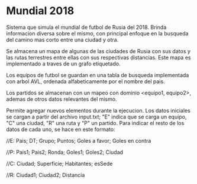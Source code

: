 # Mundial 2018
Sistema que simula el mundial de futbol de Rusia del 2018. Brinda informacion diversa sobre el mismo, con principal enfoque en la busqueda del camino mas corto entre una ciudad y otra.

Se almacena un mapa de algunas de las ciudades de Rusia con sus datos y las rutas terrestres entre ellas con sus respectivas distancias. Este mapa es implementado a traves de un grafo etiquetado.

Los equipos de futbol se guardan en una tabla de busqueda implementada con arbol AVL, ordenada alfabeticamente por el nombre del pais.

Los partidos se almacenan con un mapeo con dominio <equipo1, equipo2>, ademas de otros datos relevantes del mismo.

Permite agregar nuevos elementos durante la ejecucion.
Los datos iniciales se cargan a partir del archivo input.txt; "E" indica que se carga un equipo, "C" una ciudad, "R" una ruta y "P" un partido. 
Para indicar el resto de los datos de cada uno, se hace en este formato:

//E: Pais; DT; Grupo; Puntos; Goles a favor; Goles en contra

//P: Pais1; Pais2; Ronda; Goles1; Goles2; Ciudad

//C: Ciudad; Superficie; Habitantes; esSede

//R: Ciudad1; Ciudad2; Distancia
